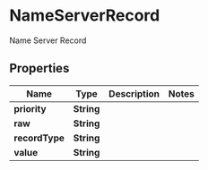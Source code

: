 

# NameServerRecord

Name Server Record
## Properties

Name | Type | Description | Notes
------------ | ------------- | ------------- | -------------
**priority** | **String** |  | 
**raw** | **String** |  | 
**recordType** | **String** |  | 
**value** | **String** |  | 



